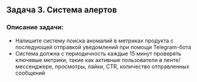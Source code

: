 ## Задача 3. Система алертов

### Описание задачи:
- Напишите систему поиска аномалий в метриках продукта с последующей отправкой уведомлений при помощи Telegram-бота
- Система должна с периодичность каждые 15 минут проверять ключевые метрики, такие как активные пользователи в ленте/мессенджере, просмотры, лайки, CTR, количество отправленных сообщений